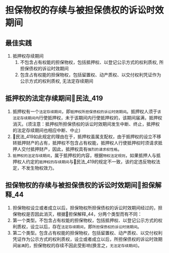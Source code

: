 # 担保物权的存续与被担保债权的诉讼时效期间


## 最佳实践

1. 抵押权存续期间
    1. 不包含占有权能的担保物权，包括抵押权、以登记公示方式的权利质权, 所担保债权的诉讼时效期间
    2. 包含占有权能的担保物权，包括留置权、动产质权、以交付权利凭证作为公示方式的权利质权, 无法定存续期间


## 抵押权的法定存续期间🚪民法_419

1. 抵押权有一个`法定存续期间`，即`抵押权所担保债权的诉讼时效期间`。抵押权人须于`该法定存续期间内`行使抵押权，未于该期间内行使抵押权的，该期间届满，抵押权消灭。(须注意：抵押权所担保债权的诉讼时效期间发生中断、终止，抵押权的法定存续期间也相应中断、中止)
2. 🚪民法_419如此规定的理由在于，抵押权虽属支配权，由于抵押权的设立不移转抵押财产的占有，抵押权不包含占有权能，抵押权人行使抵押权时须请求抵押人交付抵押财产，因此，抵押权具有`强烈的请求权性格`。
3. `抵押权的法定存续期间`，属于抵押权的内容，根据`物权法定规则`，如果抵押人与抵押权人约定的`抵押权的存续期间`与🚪民法_419的规定不一致，该约定违反物权法定，不发生物权效力。

## 担保物权的存续与被担保债权的诉讼时效期间🚪担保解释_44

1. 担保物权设立或者成立以后，担保物权所担保债权的诉讼时效期间经过的，担保物权是否因此消灭，根据🚪担保解释_44，分两个类型而有不同：
2. 第一个类型。不包含占有权能的担保物权，包括抵押权、以登记公示方式的权利质权，设立以后，存在`法定存续期间`，即`所担保债权的诉讼时效期间`。
3. 第二个类型。包含占有权能的担保物权，包括留置权、动产质权、以交付权利凭证作为公示方式的权利质权，设立或者成立以后，所担保债权的诉讼时效期间`届满`的，担保物权的存续不因此受影响(换言之，`无法定存续期间`)。
















